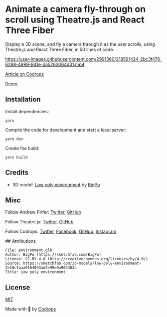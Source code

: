 # Animate a camera fly-through on scroll using Theatre.js and React Three Fiber

Display a 3D scene, and fly a camera through it as the user scrolls, using Theatre.js and React Three Fiber, in 50 lines of code.


https://user-images.githubusercontent.com/2991360/218591424-2bc3f476-6288-4999-941e-da5263064d31.mp4



[Article on Codrops](https://tympanus.net/codrops/?p=70449)

[Demo](http://tympanus.net/Development/CameraFlyThrough/)

## Installation

Install dependencies:

```
yarn
```

Compile the code for development and start a local server:

```
yarn dev
```

Create the build:

```
yarn build
```

## Credits

- 3D model: [Low poly environment](https://sketchfab.com/3d-models/low-poly-environment-2e18c1baa9164093ad2e99e0a904363a) by [BigPo](https://sketchfab.com/BigPo)

## Misc

Follow Andrew Prifer: [Twitter](https://twitter.com/AndrewPrifer), [GitHub](https://github.com/AndrewPrifer)

Follow Theatre.js: [Twitter](https://twitter.com/theatre_js), [GitHub](https://github.com/theatre-js/theatre)

Follow Codrops: [Twitter](http://www.twitter.com/codrops), [Facebook](http://www.facebook.com/codrops), [GitHub](https://github.com/codrops), [Instagram](https://www.instagram.com/codropsss/)

## Attributions

```text
File: environment.glb
Author: BigPo (https://sketchfab.com/BigPo)
License: CC-BY-4.0 (http://creativecommons.org/licenses/by/4.0/)
Source: https://sketchfab.com/3d-models/low-poly-environment-2e18c1baa9164093ad2e99e0a904363a
Title: Low poly environment
```

## License

[MIT](LICENSE)

Made with :blue_heart: by [Codrops](http://www.codrops.com)
